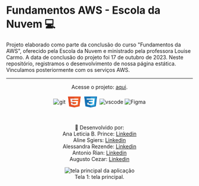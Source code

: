 # Fundamentos AWS - Escola da Nuvem 💻

Projeto elaborado como parte da conclusão do curso "Fundamentos da AWS", oferecido pela Escola da Nuvem e ministrado pela professora Louise Carmo. A data de conclusão do projeto foi 17 de outubro de 2023. Neste repositório, registramos o desenvolvimento de nossa página estática. Vinculamos posteriormente com os serviços AWS.

***
<div align="center">
  
  Acesse o projeto: [aqui](). 
  <br>
  <br>
  <img align="center" alt="git" height="30" width="40" src="https://cdn.jsdelivr.net/gh/devicons/devicon/icons/git/git-original.svg" />
  <img align="center" alt="Rafa-HTML" height="30" width="40" src="https://raw.githubusercontent.com/devicons/devicon/master/icons/html5/html5-original.svg">
  <img align="center" alt="Rafa-CSS" height="30" width="40" src="https://raw.githubusercontent.com/devicons/devicon/master/icons/css3/css3-original.svg">
  <img align="center" alt="vscode" height="30" width="40" src="https://cdn.jsdelivr.net/gh/devicons/devicon/icons/vscode/vscode-original.svg" />
  <img align="center" alt="Figma" height="30" width="40" src="https://cdn.jsdelivr.net/gh/devicons/devicon/icons/figma/figma-original.svg" />
  
  <br>

  📌 Desenvolvido por:
  <br>
Ana Leticia B. Prince: [Linkedin](https://www.linkedin.com/in/analeticiabacha)
  <br>
    Aline Sgiers: [Linkedin](https://www.linkedin.com/in/alinesgiers)
  <br>
   Alessandra Rezende: [Linkedin](https://www.linkedin.com/in/alessandra-rezende/)
  <br>
  Antonio Rian: [Linkedin](https://www.linkedin.com/in/antonio-rian)
  <br>
Augusto Cezar: [Linkedin]()
  <br>
 
  <div align="center">
  <img alt="tela principal da aplicação" src="https://github.com/VontadeDoFogoo/OlaMundo/assets/30864314/2fce423c-bbc4-4059-925f-d16f2e83c7ca"/><br>
  Tela 1: tela principal.
</div>
  
</div>
